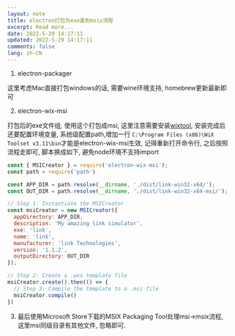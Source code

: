 ```yaml
---
layout: note
title: electron打包为exe直到msix流程
excerpt: Read more...
date: 2022-5-29 14:17:11
updated: 2022-5-29 14:17:11
comments: false
lang: zh-CN
---
```


1. electron-packager

  这里考虑Mac直接打包windows的话, 需要wine环境支持, homebrew更新最新即可

2. electron-wix-msi

  打包后的exe文件组, 使用这个打包成msi, 这里注意需要安装[wixtool](https://wixtoolset.org/releases/), 安装完成后还要配置环境变量, 系统级配置path,增加一行 `C:\Program Files (x86)\WiX Toolset v3.11\bin`才能是electron-wix-msi生效, 记得重新打开命令行, 之后按照流程走即可, 脚本换成如下, 避免node环境不支持import

```js
const { MSICreator } = require('electron-wix-msi');
const path = require('path')

const APP_DIR = path.resolve(__dirname, './dist/link-win32-x64/');
const OUT_DIR = path.resolve(__dirname, './dist/link-win32-x64-msi/');

// Step 1: Instantiate the MSICreator
const msiCreator = new MSICreator({
  appDirectory: APP_DIR,
  description: 'My amazing link simulator',
  exe: 'link',
  name: 'link',
  manufacturer: 'link Technologies',
  version: '1.1.2',
  outputDirectory: OUT_DIR
});

// Step 2: Create a .wxs template file
msiCreator.create().then(() => {
  // Step 3: Compile the template to a .msi file
  msiCreator.compile()
})
```

3. 最后使用Microsoft Store下载的MSIX Packaging Tool处理msi->msix流程, 这里msi同级目录有其他文件, 忽略即可.
  